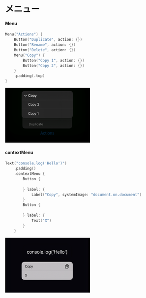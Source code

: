 # メニュー

#### Menu

```swift
Menu("Actions") {
    Button("Duplicate", action: {})
    Button("Rename", action: {})
    Button("Delete", action: {})
    Menu("Copy") {
        Button("Copy 1", action: {})
        Button("Copy 2", action: {})
    }
    .padding(.top)
}
```

<img src="/images/menu/menu.png">

#### contextMenu

```swift
Text("console.log('Hello')")
    .padding()
    .contextMenu {
        Button {
            
        } label: {
            Label("Copy", systemImage: "document.on.document")
        }
        Button {
            
        } label: {
            Text("X")
        }
    }
```

<img src="/images/menu/contextmenu.png">
